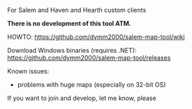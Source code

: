 For Salem and Haven and Hearth custom clients

<b>There is no development of this tool ATM.</b>

HOWTO: https://github.com/dymm2000/salem-map-tool/wiki

Download Windows binaries (requires .NET): https://github.com/dymm2000/salem-map-tool/releases


Known issues:
  * problems with huge maps (especially on 32-bit OS)

If you want to join and develop, let me know, please
